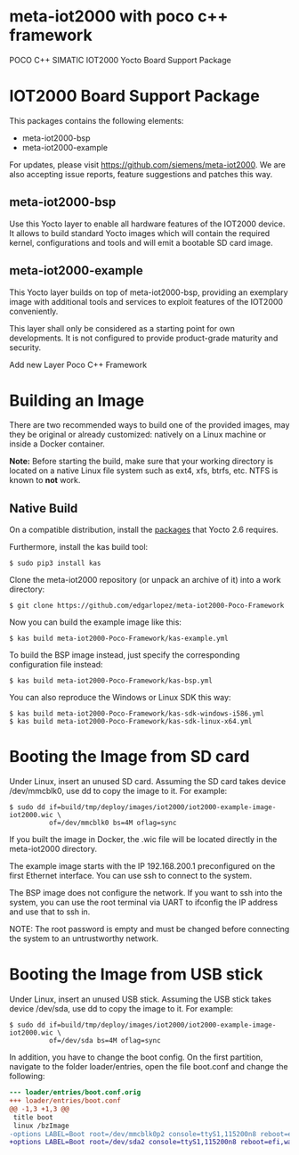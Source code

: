 # meta-iot2000 with poco c++ framework
POCO C++ SIMATIC IOT2000 Yocto Board Support Package


IOT2000 Board Support Package
=============================

This packages contains the following elements:

- meta-iot2000-bsp
- meta-iot2000-example

For updates, please visit https://github.com/siemens/meta-iot2000. We are
also accepting issue reports, feature suggestions and patches this way.


meta-iot2000-bsp
----------------

Use this Yocto layer to enable all hardware features of the IOT2000 device. It
allows to build standard Yocto images which will contain the required kernel,
configurations and tools and will emit a bootable SD card image.


meta-iot2000-example
--------------------

This Yocto layer builds on top of meta-iot2000-bsp, providing an exemplary image
with additional tools and services to exploit features of the IOT2000
conveniently.

This layer shall only be considered as a starting point for own developments. It
is not configured to provide product-grade maturity and security.

Add new Layer Poco C++ Framework

Building an Image
=================

There are two recommended ways to build one of the provided images, may they
be original or already customized: natively on a Linux machine or inside a
Docker container.

**Note:** Before starting the build, make sure that your working directory is
located on a native Linux file system such as ext4, xfs, btrfs, etc. NTFS is
known to **not** work.


Native Build
------------

On a compatible distribution, install the
[packages](https://www.yoctoproject.org/docs/2.6/mega-manual/mega-manual.html#required-packages-for-the-build-host)
that Yocto 2.6 requires.

Furthermore, install the kas build tool:

```shell
$ sudo pip3 install kas
```

Clone the meta-iot2000 repository (or unpack an archive of it) into a work
directory:

```shell
$ git clone https://github.com/edgarlopez/meta-iot2000-Poco-Framework
```

Now you can build the example image like this:

```shell
$ kas build meta-iot2000-Poco-Framework/kas-example.yml
```

To build the BSP image instead, just specify the corresponding configuration
file instead:

```shell
$ kas build meta-iot2000-Poco-Framework/kas-bsp.yml
```

You can also reproduce the Windows or Linux SDK this way:

```shell
$ kas build meta-iot2000-Poco-Framework/kas-sdk-windows-i586.yml
$ kas build meta-iot2000-Poco-Framework/kas-sdk-linux-x64.yml
```

Booting the Image from SD card
==============================

Under Linux, insert an unused SD card. Assuming the SD card takes device
/dev/mmcblk0, use dd to copy the image to it. For example:

```shell
$ sudo dd if=build/tmp/deploy/images/iot2000/iot2000-example-image-iot2000.wic \
          of=/dev/mmcblk0 bs=4M oflag=sync
```

If you built the image in Docker, the .wic file will be located directly in the
meta-iot2000 directory.

The example image starts with the IP 192.168.200.1 preconfigured on the first
Ethernet interface. You can use ssh to connect to the system.

The BSP image does not configure the network. If you want to ssh into the
system, you can use the root terminal via UART to ifconfig the IP address and
use that to ssh in.

NOTE: The root password is empty and must be changed before connecting the
system to an untrustworthy network.


Booting the Image from USB stick
================================

Under Linux, insert an unused USB stick. Assuming the USB stick takes device
/dev/sda, use dd to copy the image to it. For example:

```shell
$ sudo dd if=build/tmp/deploy/images/iot2000/iot2000-example-image-iot2000.wic \
          of=/dev/sda bs=4M oflag=sync
```

In addition, you have to change the boot config. On the first partition,
navigate to the folder loader/entries, open the file boot.conf and change the
following:

```diff
--- loader/entries/boot.conf.orig
+++ loader/entries/boot.conf
@@ -1,3 +1,3 @@
 title boot
 linux /bzImage
-options LABEL=Boot root=/dev/mmcblk0p2 console=ttyS1,115200n8 reboot=efi,warm rw debugshell=5 rootwait initrd=EFI/BOOT/acpi-upgrades-iot2000.cpio
+options LABEL=Boot root=/dev/sda2 console=ttyS1,115200n8 reboot=efi,warm rw debugshell=5 rootwait initrd=EFI/BOOT/acpi-upgrades-iot2000.cpio
```
